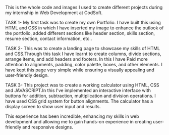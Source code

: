 This is the whole code and images I used to create different projects during my internship in Web Development at CodSoft.

TASK 1- My first task was to create my own Portfolio. I have built this using HTML and CSS in which I have inserted my image to enhance the outlook of the portfolio, added different sections like header section, skills section, resume section, contact information, etc..

TASK 2- This was to create a landing page to showcase my skills of HTML and CSS.Through this task I have learnt to create columns, divide sections, arrange items, and add headers and footers.  In this I have Paid more attention to alignments, padding, color palette, boxes, and other elements. I have kept this page very simple while ensuring a visually appealing and user-friendly design. 

TASK 3- This project was to create a working calculator using HTML, CSS and JAVASCRIPT.In this I've implemented an interactive interface with buttons for addition, subtraction, multiplication and division operations. I have used CSS grid system for button alignments. The calculator has a display screen to show user input and results. 

This experience has been incredible, enhancing my skills in web development and allowing me to gain hands-on experience in creating user-friendly and responsive designs.
